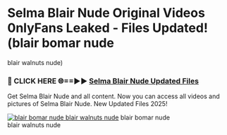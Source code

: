 # Selma Blair Nude Original Videos 0nlyFans Leaked - Files Updated! (blair bomar nude<br>
blair walnuts nude)

<h3>🔴 CLICK HERE 🌐==►► <a href="https://tinyurl.com/2p9ay9w9" rel="nofollow">Selma Blair Nude Updated Files</a></h3>

Get Selma Blair Nude and all content. Now you can access all videos and pictures of Selma Blair Nude. New Updated Files 2025!

[![blair bomar nude<br>
blair walnuts nude](https://i.imgur.com/KQgVmj3.gif)](https://tinyurl.com/2p9ay9w9)
blair bomar nude<br>
blair walnuts nude